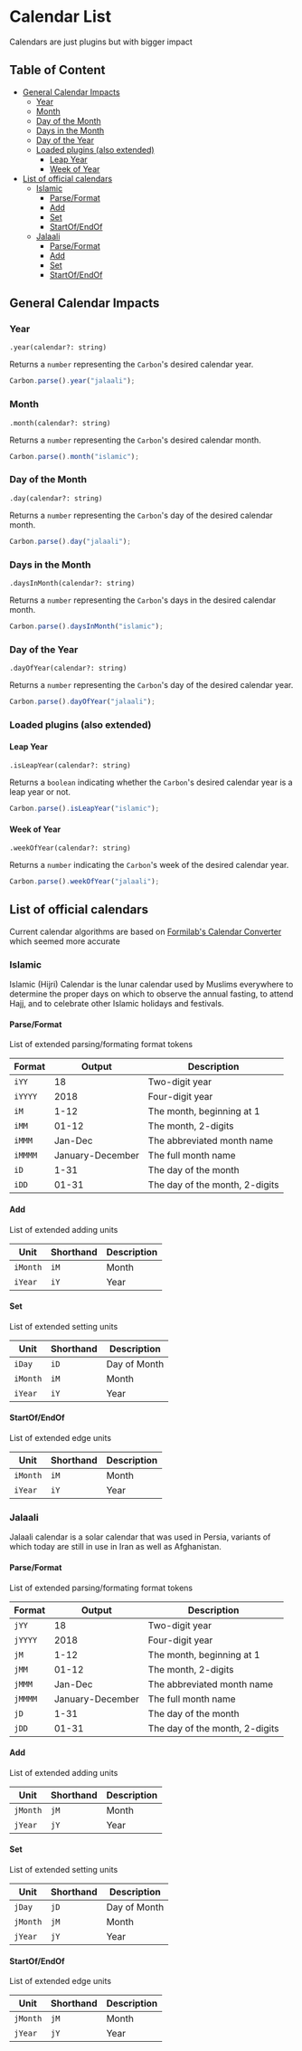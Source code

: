 # Calendar List

Calendars are just plugins but with bigger impact

## Table of Content <!-- omit in toc -->

- [General Calendar Impacts](#general-calendar-impacts)
  - [Year](#year)
  - [Month](#month)
  - [Day of the Month](#day-of-the-month)
  - [Days in the Month](#days-in-the-month)
  - [Day of the Year](#day-of-the-year)
  - [Loaded plugins (also extended)](#loaded-plugins-also-extended)
    - [Leap Year](#leap-year)
    - [Week of Year](#week-of-year)
- [List of official calendars](#list-of-official-calendars)
  - [Islamic](#islamic)
    - [Parse/Format](#parseformat)
    - [Add](#add)
    - [Set](#set)
    - [StartOf/EndOf](#startofendof)
  - [Jalaali](#jalaali)
    - [Parse/Format](#parseformat-1)
    - [Add](#add-1)
    - [Set](#set-1)
    - [StartOf/EndOf](#startofendof-1)

## General Calendar Impacts

### Year

`.year(calendar?: string)`

Returns a `number` representing the `Carbon`'s desired calendar year.

```javascript
Carbon.parse().year("jalaali");
```

### Month

`.month(calendar?: string)`

Returns a `number` representing the `Carbon`'s desired calendar month.

```javascript
Carbon.parse().month("islamic");
```

### Day of the Month

`.day(calendar?: string)`

Returns a `number` representing the `Carbon`'s day of the desired calendar month.

```javascript
Carbon.parse().day("jalaali");
```

### Days in the Month

`.daysInMonth(calendar?: string)`

Returns a `number` representing the `Carbon`'s days in the desired calendar month.

```javascript
Carbon.parse().daysInMonth("islamic");
```

### Day of the Year

`.dayOfYear(calendar?: string)`

Returns a `number` representing the `Carbon`'s day of the desired calendar year.

```javascript
Carbon.parse().dayOfYear("jalaali");
```

### Loaded plugins (also extended)

#### Leap Year

`.isLeapYear(calendar?: string)`

Returns a `boolean` indicating whether the `Carbon`'s desired calendar year is a leap year or not.

```javascript
Carbon.parse().isLeapYear("islamic");
```

#### Week of Year

`.weekOfYear(calendar?: string)`

Returns a `number` indicating the `Carbon`'s week of the desired calendar year.

```javascript
Carbon.parse().weekOfYear("jalaali");
```

## List of official calendars

Current calendar algorithms are based on [Formilab's Calendar Converter](https://www.fourmilab.ch/documents/calendar) which seemed more accurate

### Islamic

Islamic (Hijri) Calendar is the lunar calendar used by Muslims everywhere to determine the proper days on which to observe the annual fasting, to attend Hajj, and to celebrate other Islamic holidays and festivals.

#### Parse/Format

List of extended parsing/formating format tokens

| Format  | Output           | Description                    |
| ------- | ---------------- | ------------------------------ |
| `iYY`   | 18               | Two-digit year                 |
| `iYYYY` | 2018             | Four-digit year                |
| `iM`    | 1-12             | The month, beginning at 1      |
| `iMM`   | 01-12            | The month, 2-digits            |
| `iMMM`  | Jan-Dec          | The abbreviated month name     |
| `iMMMM` | January-December | The full month name            |
| `iD`    | 1-31             | The day of the month           |
| `iDD`   | 01-31            | The day of the month, 2-digits |

#### Add

List of extended adding units

| Unit     | Shorthand | Description |
| -------- | --------- | ----------- |
| `iMonth` | `iM`      | Month       |
| `iYear`  | `iY`      | Year        |

#### Set

List of extended setting units

| Unit     | Shorthand | Description  |
| -------- | --------- | ------------ |
| `iDay`   | `iD`      | Day of Month |
| `iMonth` | `iM`      | Month        |
| `iYear`  | `iY`      | Year         |

#### StartOf/EndOf

List of extended edge units

| Unit     | Shorthand | Description |
| -------- | --------- | ----------- |
| `iMonth` | `iM`      | Month       |
| `iYear`  | `iY`      | Year        |

### Jalaali

Jalaali calendar is a solar calendar that was used in Persia, variants of which today are still in use in Iran as well as Afghanistan.

#### Parse/Format

List of extended parsing/formating format tokens

| Format  | Output           | Description                    |
| ------- | ---------------- | ------------------------------ |
| `jYY`   | 18               | Two-digit year                 |
| `jYYYY` | 2018             | Four-digit year                |
| `jM`    | 1-12             | The month, beginning at 1      |
| `jMM`   | 01-12            | The month, 2-digits            |
| `jMMM`  | Jan-Dec          | The abbreviated month name     |
| `jMMMM` | January-December | The full month name            |
| `jD`    | 1-31             | The day of the month           |
| `jDD`   | 01-31            | The day of the month, 2-digits |

#### Add

List of extended adding units

| Unit     | Shorthand | Description |
| -------- | --------- | ----------- |
| `jMonth` | `jM`      | Month       |
| `jYear`  | `jY`      | Year        |

#### Set

List of extended setting units

| Unit     | Shorthand | Description  |
| -------- | --------- | ------------ |
| `jDay`   | `jD`      | Day of Month |
| `jMonth` | `jM`      | Month        |
| `jYear`  | `jY`      | Year         |

#### StartOf/EndOf

List of extended edge units

| Unit     | Shorthand | Description |
| -------- | --------- | ----------- |
| `jMonth` | `jM`      | Month       |
| `jYear`  | `jY`      | Year        |

